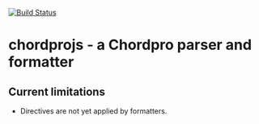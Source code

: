 [![Build Status](https://travis-ci.org/gilyes/chordprojs.svg?branch=master)](https://travis-ci.org/gilyes/chordprojs)

# chordprojs - a Chordpro parser and formatter

## Current limitations

 - Directives are not yet applied by formatters.
